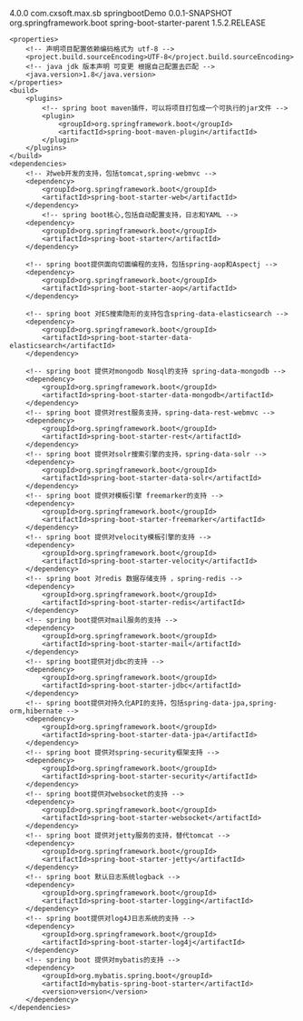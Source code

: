 <project xmlns="http://maven.apache.org/POM/4.0.0" xmlns:xsi="http://www.w3.org/2001/XMLSchema-instance"
	xsi:schemaLocation="http://maven.apache.org/POM/4.0.0 http://maven.apache.org/xsd/maven-4.0.0.xsd">
	<modelVersion>4.0.0</modelVersion>
	<groupId>com.cxsoft.max.sb</groupId>
	<artifactId>springbootDemo</artifactId>
	<version>0.0.1-SNAPSHOT</version>
	<!-- spring boot 父类依赖 版本 -->
	<parent>
		<groupId>org.springframework.boot</groupId>
		<artifactId>spring-boot-starter-parent</artifactId>
		<version>1.5.2.RELEASE</version>
	</parent>

	<properties>
		<!-- 声明项目配置依赖编码格式为 utf-8 -->
		<project.build.sourceEncoding>UTF-8</project.build.sourceEncoding>
		<!-- java jdk 版本声明 可变更 根据自己配置去匹配 -->
		<java.version>1.8</java.version>
	</properties>
	<build>
		<plugins>
			<!-- spring boot maven插件，可以将项目打包成一个可执行的jar文件 -->
			<plugin>
				<groupId>org.springframework.boot</groupId>
				<artifactId>spring-boot-maven-plugin</artifactId>
			</plugin>
		</plugins>
	</build>
	<dependencies>
		<!-- 对web开发的支持，包括tomcat,spring-webmvc -->
		<dependency>
			<groupId>org.springframework.boot</groupId>
			<artifactId>spring-boot-starter-web</artifactId>
		</dependency>
			<!-- spring boot核心,包括自动配置支持，日志和YAML -->
		<dependency>
			<groupId>org.springframework.boot</groupId>
			<artifactId>spring-boot-starter</artifactId>
		</dependency>

		<!-- spring boot提供面向切面编程的支持，包括spring-aop和Aspectj -->
		<dependency>
			<groupId>org.springframework.boot</groupId>
			<artifactId>spring-boot-starter-aop</artifactId>
		</dependency>

		<!-- spring boot 对ES搜索隐形的支持包含spring-data-elasticsearch -->
		<dependency>
			<groupId>org.springframework.boot</groupId>
			<artifactId>spring-boot-starter-data-elasticsearch</artifactId>
		</dependency>

		<!-- spring boot 提供对mongodb Nosql的支持 spring-data-mongodb -->
		<dependency>
			<groupId>org.springframework.boot</groupId>
			<artifactId>spring-boot-starter-data-mongodb</artifactId>
		</dependency>
		<!-- spring boot 提供对rest服务支持，spring-data-rest-webmvc -->
		<dependency>
			<groupId>org.springframework.boot</groupId>
			<artifactId>spring-boot-starter-rest</artifactId>
		</dependency>
		<!-- spring boot 提供对solr搜索引擎的支持，spring-data-solr -->
		<dependency>
			<groupId>org.springframework.boot</groupId>
			<artifactId>spring-boot-starter-data-solr</artifactId>
		</dependency>
		<!-- spring boot 提供对模板引擎 freemarker的支持 -->
		<dependency>
			<groupId>org.springframework.boot</groupId>
			<artifactId>spring-boot-starter-freemarker</artifactId>
		</dependency>
		<!-- spring boot 提供对velocity模板引擎的支持 -->
		<dependency>
			<groupId>org.springframework.boot</groupId>
			<artifactId>spring-boot-starter-velocity</artifactId>
		</dependency>
		<!-- spring boot 对redis 数据存储支持 ，spring-redis -->
		<dependency>
			<groupId>org.springframework.boot</groupId>
			<artifactId>spring-boot-starter-redis</artifactId>
		</dependency>
		<!-- spring boot提供对mail服务的支持 -->
		<dependency>
			<groupId>org.springframework.boot</groupId>
			<artifactId>spring-boot-starter-mail</artifactId>
		</dependency>
		<!-- spring boot提供对jdbc的支持 -->
		<dependency>
			<groupId>org.springframework.boot</groupId>
			<artifactId>spring-boot-starter-jdbc</artifactId>
		</dependency>
		<!-- spring boot提供对持久化API的支持，包括spring-data-jpa,spring-orm,hibernate -->
		<dependency>
			<groupId>org.springframework.boot</groupId>
			<artifactId>spring-boot-starter-data-jpa</artifactId>
		</dependency>
		<!-- spring boot 提供对spring-security框架支持 -->
		<dependency>
			<groupId>org.springframework.boot</groupId>
			<artifactId>spring-boot-starter-security</artifactId>
		</dependency>
		<!-- spring boot提供对websocket的支持 -->
		<dependency>
			<groupId>org.springframework.boot</groupId>
			<artifactId>spring-boot-starter-websocket</artifactId>
		</dependency>
		<!-- spring boot 提供对jetty服务的支持，替代tomcat -->
		<dependency>
			<groupId>org.springframework.boot</groupId>
			<artifactId>spring-boot-starter-jetty</artifactId>
		</dependency>
		<!-- spring boot 默认日志系统logback -->
		<dependency>
			<groupId>org.springframework.boot</groupId>
			<artifactId>spring-boot-starter-logging</artifactId>
		</dependency>
		<!-- spring boot提供对log4J日志系统的支持 -->
		<dependency>
			<groupId>org.springframework.boot</groupId>
			<artifactId>spring-boot-starter-log4j</artifactId>
		</dependency>
		<!-- spring boot 提供对mybatis的支持 -->
		<dependency>
			<groupId>org.mybatis.spring.boot</groupId>
			<artifactId>mybatis-spring-boot-starter</artifactId>
			<version>version</version>
		</dependency>
	</dependencies>
</project>